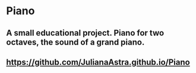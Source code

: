 # Piano

## A small educational project. Piano for two octaves, the sound of a grand piano.

## https://github.com/JulianaAstra.github.io/Piano
